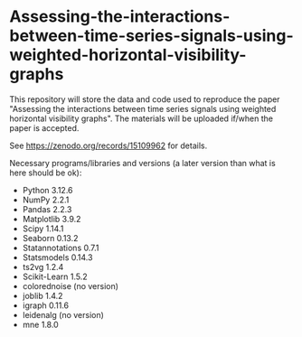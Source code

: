 # Assessing-the-interactions-between-time-series-signals-using-weighted-horizontal-visibility-graphs
This repository will store the data and code used to reproduce the paper "Assessing the interactions between time series signals using weighted horizontal visibility graphs". The materials will be uploaded if/when the paper is accepted.

See https://zenodo.org/records/15109962 for details.

Necessary programs/libraries and versions (a later version than what is here should be ok):
- Python 3.12.6
- NumPy 2.2.1
- Pandas 2.2.3
- Matplotlib 3.9.2
- Scipy 1.14.1
- Seaborn 0.13.2
- Statannotations 0.7.1
- Statsmodels 0.14.3
- ts2vg 1.2.4
- Scikit-Learn 1.5.2
- colorednoise (no version)
- joblib 1.4.2
- igraph 0.11.6
- leidenalg (no version)
- mne 1.8.0
